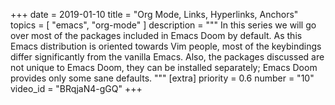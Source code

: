 +++
date = 2019-01-10
title = "Org Mode, Links, Hyperlinks, Anchors"
topics = [ "emacs", "org-mode" ]
description = """
In this series we will go over most of the packages included in Emacs Doom by default. As this Emacs distribution is oriented towards Vim people, most of the keybindings differ significantly from the vanilla Emacs. Also, the packages discussed are not unique to Emacs Doom, they can be installed separately; Emacs Doom provides only some sane defaults.
"""
[extra]
priority = 0.6
number = "10"
video_id = "BRqjaN4-gGQ"
+++